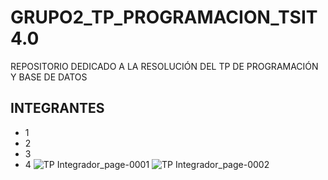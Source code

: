 # GRUPO2_TP_PROGRAMACION_TSIT4.0
REPOSITORIO DEDICADO A LA RESOLUCIÓN DEL TP DE PROGRAMACIÓN Y BASE DE DATOS 
## INTEGRANTES
- 1
- 2
- 3
- 4
![TP Integrador_page-0001](https://user-images.githubusercontent.com/106171748/193565380-223bb3fd-3b3e-4f7c-8620-3be4595e44e3.jpg)
![TP Integrador_page-0002](https://user-images.githubusercontent.com/106171748/193565408-b9494e19-b4f3-4e39-95fa-58490cdf222b.jpg)

